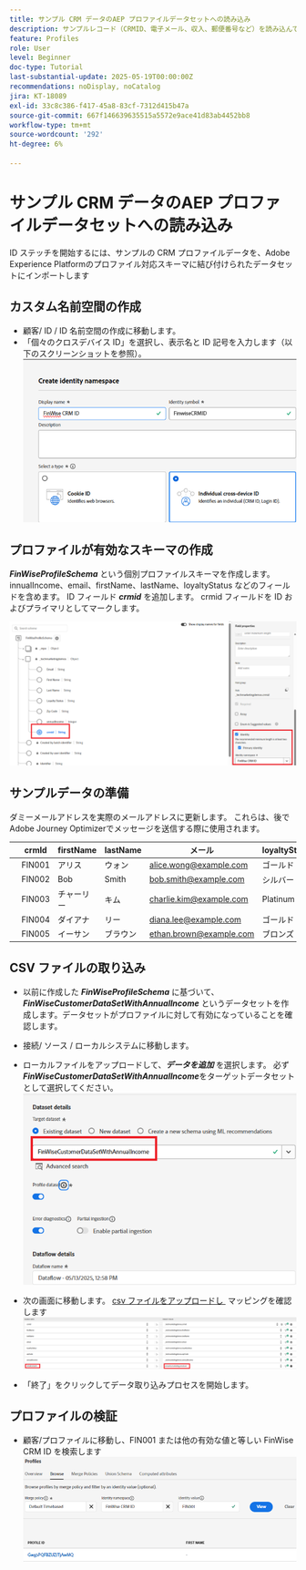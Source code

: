 ```yaml
---
title: サンプル CRM データのAEP プロファイルデータセットへの読み込み
description: サンプルレコード（CRMID、電子メール、収入、郵便番号など）を読み込んで、ECID などの共有識別子に基づいて、AEPがそれらのプロファイルを匿名 web 訪問者と正しくステッチできるかどうかを検証します。
feature: Profiles
role: User
level: Beginner
doc-type: Tutorial
last-substantial-update: 2025-05-19T00:00:00Z
recommendations: noDisplay, noCatalog
jira: KT-18089
exl-id: 33c8c386-f417-45a8-83cf-7312d415b47a
source-git-commit: 667f146639635515a5572e9ace41d83ab4452bb8
workflow-type: tm+mt
source-wordcount: '292'
ht-degree: 6%

---
```


# サンプル CRM データのAEP プロファイルデータセットへの読み込み

ID ステッチを開始するには、サンプルの CRM プロファイルデータを、Adobe Experience Platformのプロファイル対応スキーマに結び付けられたデータセットにインポートします

## カスタム名前空間の作成

* 顧客/ ID / ID 名前空間の作成に移動します。
* 「個々のクロスデバイス ID」を選択し、表示名と ID 記号を入力します（以下のスクリーンショットを参照）。
  ![custom-namespace](assets/custom-namespace.png)

## プロファイルが有効なスキーマの作成

**_FinWiseProfileSchema_** という個別プロファイルスキーマを作成します。 innualIncome、email、firstName、lastName、loyaltyStatus などのフィールドを含めます。
ID フィールド **_crmid_** を追加します。 crmid フィールドを ID およびプライマリとしてマークします。


![profile-schema](assets/finwise-profile-schema.png)

## サンプルデータの準備

ダミーメールアドレスを実際のメールアドレスに更新します。 これらは、後でAdobe Journey Optimizerでメッセージを送信する際に使用されます。

|   | crmId | firstName | lastName | メール | loyaltyStatus | zipCode | annualIncome |
|---|--------|-----------|----------|-------------------------|---------------|---------|--------------|
|   | FIN001 | アリス | ウォン | alice.wong@example.com | ゴールド | 92128 | 120000 |
|   | FIN002 | Bob | Smith | bob.smith@example.com | シルバー | 92126 | 85000 |
|   | FIN003 | チャーリー | キム | charlie.kim@example.com | Platinum | 60614 | 175000 |
|   | FIN004 | ダイアナ | リー | diana.lee@example.com | ゴールド | 30303 | 98000 |
|   | FIN005 | イーサン | ブラウン | ethan.brown@example.com | ブロンズ | 75201 | 60000 |

## CSV ファイルの取り込み

* 以前に作成した **_FinWiseProfileSchema_** に基づいて、**_FinWiseCustomerDataSetWithAnnualIncome_** というデータセットを作成します。データセットがプロファイルに対して有効になっていることを確認します。

* 接続/ ソース / ローカルシステムに移動します。
* ローカルファイルをアップロードして、**_データを追加_** を選択します。 必ず _&#x200B;**FinWiseCustomerDataSetWithAnnualIncome**&#x200B;_ をターゲットデータセットとして選択してください。
  ![ingest-csv](assets/ingest-csv-into-dataset.png)
* 次の画面に移動します。 [csv ファイルをアップロードし &#x200B;](assets/finwise_profiles.csv) マッピングを確認します
  ![&#x200B; マッピング &#x200B;](assets/mappings.png)

* 「終了」をクリックしてデータ取り込みプロセスを開始します。

## プロファイルの検証

* 顧客/プロファイルに移動し、FIN001 または他の有効な値と等しい FinWise CRM ID を検索します
  ![verify-profile](assets/verify-profiles.png)
